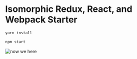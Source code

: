 # Isomorphic Redux, React, and Webpack Starter

```bash
yarn install
```

```bash
npm start
```

![now we here](http://i.giphy.com/l3V0pGcu4HosNs57a.gif)